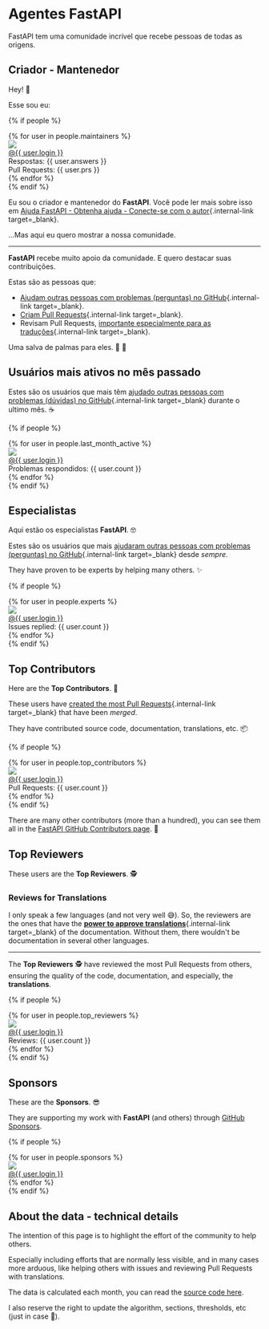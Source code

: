 # Agentes FastAPI

FastAPI tem uma comunidade incrível que recebe pessoas de todas as origens.

## Criador - Mantenedor

Hey! 👋

Esse sou eu:

{% if people %}
<div class="user-list user-list-center">
{% for user in people.maintainers %}

<div class="user"><a href="{{ user.url }}" target="_blank"><div class="avatar-wrapper"><img src="{{ user.avatarUrl }}"/></div><div class="title">@{{ user.login }}</div></a> <div class="count">Respostas: {{ user.answers }}</div><div class="count">Pull Requests: {{ user.prs }}</div></div>
{% endfor %}

</div>
{% endif %}

Eu sou o criador e mantenedor do **FastAPI**. Você pode ler mais sobre isso em [Ajuda FastAPI - Obtenha ajuda - Conecte-se com o autor](help-fastapi.md#connect-with-the-author){.internal-link target=_blank}.

...Mas aqui eu quero mostrar a nossa comunidade.

---

**FastAPI** recebe muito apoio da comunidade. E quero destacar suas contribuições.

Estas são as pessoas que:

* [Ajudam outras pessoas com problemas (perguntas) no GitHub](help-fastapi.md#help-others-with-issues-in-github){.internal-link target=_blank}.
* [Criam Pull Requests](help-fastapi.md#create-a-pull-request){.internal-link target=_blank}.
* Revisam Pull Requests, [importante especialmente para as traduções](contributing.md#translations){.internal-link target=_blank}.

Uma salva de palmas para eles. 👏 🙇

## Usuários mais ativos no mês passado

Estes são os usuários que mais têm [ajudado outras pessoas com problemas (dúvidas) no GitHub](help-fastapi.md#help-others-with-issues-in-github){.internal-link target=_blank} durante o ultimo mês. ☕

{% if people %}
<div class="user-list user-list-center">
{% for user in people.last_month_active %}

<div class="user"><a href="{{ user.url }}" target="_blank"><div class="avatar-wrapper"><img src="{{ user.avatarUrl }}"/></div><div class="title">@{{ user.login }}</div></a> <div class="count">Problemas respondidos: {{ user.count }}</div></div>
{% endfor %}

</div>
{% endif %}

## Especialistas

Aqui estão os especialistas **FastAPI**. 🤓

 
Estes são os usuários que mais [ajudaram outras pessoas com problemas (perguntas) no GitHub](help-fastapi.md#help-others-with-issues-in-github){.internal-link target=_blank} desde *sempre*.

They have proven to be experts by helping many others. ✨

{% if people %}
<div class="user-list user-list-center">
{% for user in people.experts %}

<div class="user"><a href="{{ user.url }}" target="_blank"><div class="avatar-wrapper"><img src="{{ user.avatarUrl }}"/></div><div class="title">@{{ user.login }}</div></a> <div class="count">Issues replied: {{ user.count }}</div></div>
{% endfor %}

</div>
{% endif %}

## Top Contributors

Here are the **Top Contributors**. 👷

These users have [created the most Pull Requests](help-fastapi.md#create-a-pull-request){.internal-link target=_blank} that have been *merged*.

They have contributed source code, documentation, translations, etc. 📦

{% if people %}
<div class="user-list user-list-center">
{% for user in people.top_contributors %}

<div class="user"><a href="{{ user.url }}" target="_blank"><div class="avatar-wrapper"><img src="{{ user.avatarUrl }}"/></div><div class="title">@{{ user.login }}</div></a> <div class="count">Pull Requests: {{ user.count }}</div></div>
{% endfor %}

</div>
{% endif %}

There are many other contributors (more than a hundred), you can see them all in the <a href="https://github.com/tiangolo/fastapi/graphs/contributors" class="external-link" target="_blank">FastAPI GitHub Contributors page</a>. 👷

## Top Reviewers

These users are the **Top Reviewers**. 🕵️

### Reviews for Translations

I only speak a few languages (and not very well 😅). So, the reviewers are the ones that have the [**power to approve translations**](contributing.md#translations){.internal-link target=_blank} of the documentation. Without them, there wouldn't be documentation in several other languages.

---

The **Top Reviewers** 🕵️ have reviewed the most Pull Requests from others, ensuring the quality of the code, documentation, and especially, the **translations**.

{% if people %}
<div class="user-list user-list-center">
{% for user in people.top_reviewers %}

<div class="user"><a href="{{ user.url }}" target="_blank"><div class="avatar-wrapper"><img src="{{ user.avatarUrl }}"/></div><div class="title">@{{ user.login }}</div></a> <div class="count">Reviews: {{ user.count }}</div></div>
{% endfor %}

</div>
{% endif %}

## Sponsors

These are the **Sponsors**. 😎

They are supporting my work with **FastAPI** (and others) through <a href="https://github.com/sponsors/tiangolo" class="external-link" target="_blank">GitHub Sponsors</a>.

{% if people %}
<div class="user-list user-list-center">
{% for user in people.sponsors %}

<div class="user"><a href="{{ user.url }}" target="_blank"><div class="avatar-wrapper"><img src="{{ user.avatarUrl }}"/></div><div class="title">@{{ user.login }}</div></a></div>
{% endfor %}

</div>
{% endif %}

## About the data - technical details

The intention of this page is to highlight the effort of the community to help others.

Especially including efforts that are normally less visible, and in many cases more arduous, like helping others with issues and reviewing Pull Requests with translations.

The data is calculated each month, you can read the <a href="https://github.com/tiangolo/fastapi/blob/master/.github/actions/people/app/main.py" class="external-link" target="_blank">source code here</a>.

I also reserve the right to update the algorithm, sections, thresholds, etc (just in case 🤷).
